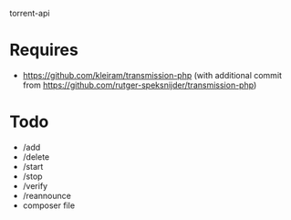 torrent-api

# Requires
 - https://github.com/kleiram/transmission-php (with additional commit from https://github.com/rutger-speksnijder/transmission-php)

# Todo
 - /add
 - /delete
 - /start
 - /stop
 - /verify
 - /reannounce
 - composer file
